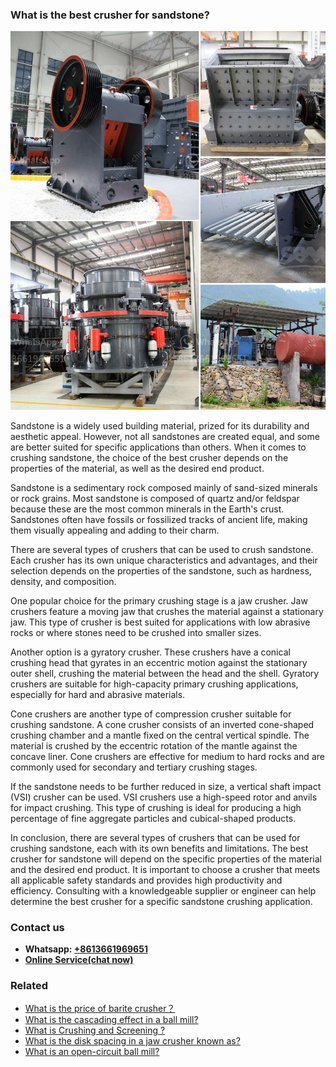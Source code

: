 <h3>What is the best crusher for sandstone?</h3><img src='1701743410.jpg' alt=''><p>Sandstone is a widely used building material, prized for its durability and aesthetic appeal. However, not all sandstones are created equal, and some are better suited for specific applications than others. When it comes to crushing sandstone, the choice of the best crusher depends on the properties of the material, as well as the desired end product.</p><p>Sandstone is a sedimentary rock composed mainly of sand-sized minerals or rock grains. Most sandstone is composed of quartz and/or feldspar because these are the most common minerals in the Earth's crust. Sandstones often have fossils or fossilized tracks of ancient life, making them visually appealing and adding to their charm.</p><p>There are several types of crushers that can be used to crush sandstone. Each crusher has its own unique characteristics and advantages, and their selection depends on the properties of the sandstone, such as hardness, density, and composition.</p><p>One popular choice for the primary crushing stage is a jaw crusher. Jaw crushers feature a moving jaw that crushes the material against a stationary jaw. This type of crusher is best suited for applications with low abrasive rocks or where stones need to be crushed into smaller sizes.</p><p>Another option is a gyratory crusher. These crushers have a conical crushing head that gyrates in an eccentric motion against the stationary outer shell, crushing the material between the head and the shell. Gyratory crushers are suitable for high-capacity primary crushing applications, especially for hard and abrasive materials.</p><p>Cone crushers are another type of compression crusher suitable for crushing sandstone. A cone crusher consists of an inverted cone-shaped crushing chamber and a mantle fixed on the central vertical spindle. The material is crushed by the eccentric rotation of the mantle against the concave liner. Cone crushers are effective for medium to hard rocks and are commonly used for secondary and tertiary crushing stages.</p><p>If the sandstone needs to be further reduced in size, a vertical shaft impact (VSI) crusher can be used. VSI crushers use a high-speed rotor and anvils for impact crushing. This type of crushing is ideal for producing a high percentage of fine aggregate particles and cubical-shaped products.</p><p>In conclusion, there are several types of crushers that can be used for crushing sandstone, each with its own benefits and limitations. The best crusher for sandstone will depend on the specific properties of the material and the desired end product. It is important to choose a crusher that meets all applicable safety standards and provides high productivity and efficiency. Consulting with a knowledgeable supplier or engineer can help determine the best crusher for a specific sandstone crushing application.</p><h3>Contact us</h3><ul><li><strong>Whatsapp:&nbsp;<a href="https://wa.me/8613661969651">+8613661969651</a></strong></li><li><a href="https://swt.shibang-china.com/?git&amp;zhl&amp;What is the best crusher for sandstone"><strong>Online Service(chat now)</strong></a></li></ul><h3>Related</h3><ul><li><a href='What is the price of barite crusher？.md'>What is the price of barite crusher？</a></li><li><a href='What is the cascading effect in a ball mill.md'>What is the cascading effect in a ball mill?</a></li><li><a href='What is Crushing and Screening .md'>What is Crushing and Screening ?</a></li><li><a href='What is the disk spacing in a jaw crusher known as.md'>What is the disk spacing in a jaw crusher known as?</a></li><li><a href='What is an opencircuit ball mill.md'>What is an open-circuit ball mill?</a></li></ul>